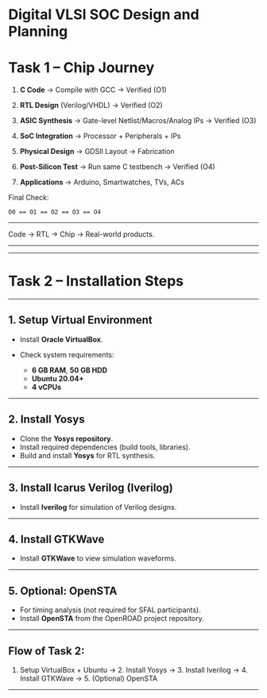 # Digital VLSI SOC Design and Planning

# Task 1 – Chip Journey  
 
1. **C Code** → Compile with GCC → Verified (O1)  

2. **RTL Design** (Verilog/VHDL) → Verified (O2)  

3. **ASIC Synthesis** → Gate-level Netlist/Macros/Analog IPs → Verified (O3)  

4. **SoC Integration** → Processor + Peripherals + IPs  

5. **Physical Design** → GDSII Layout → Fabrication  

6. **Post-Silicon Test** → Run same C testbench → Verified (O4)  

7. **Applications** → Arduino, Smartwatches, TVs, ACs  


 Final Check:

```
O0 == O1 == O2 == O3 == O4
```

---

Code → RTL → Chip → Real-world products.

---


---

# Task 2 – Installation Steps

---

## 1. Setup Virtual Environment

* Install **Oracle VirtualBox**.
* Check system requirements:

  * **6 GB RAM**, **50 GB HDD**
  * **Ubuntu 20.04+**
  * **4 vCPUs**

---

## 2. Install Yosys

* Clone the **Yosys repository**.
* Install required dependencies (build tools, libraries).
* Build and install **Yosys** for RTL synthesis.

---

## 3. Install Icarus Verilog (Iverilog)

* Install **Iverilog** for simulation of Verilog designs.

---

## 4. Install GTKWave

* Install **GTKWave** to view simulation waveforms.

---

## 5. Optional: OpenSTA

* For timing analysis (not required for SFAL participants).
* Install **OpenSTA** from the OpenROAD project repository.

---

## Flow of Task 2:

1. Setup VirtualBox + Ubuntu → 2. Install Yosys → 3. Install Iverilog → 4. Install GTKWave → 5. (Optional) OpenSTA

---



